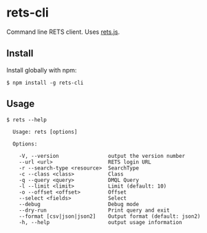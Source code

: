 
# rets-cli

Command line RETS client. Uses [rets.js](https://github.com/retsr/rets.js).

## Install

Install globally with npm:

```
$ npm install -g rets-cli
```

## Usage

```
$ rets --help

  Usage: rets [options]

  Options:

    -V, --version                output the version number
    --url <url>                  RETS login URL
    -r --search-type <resource>  SearchType
    -c --class <class>           Class
    -q --query <query>           DMQL Query
    -l --limit <limit>           Limit (default: 10)
    -o --offset <offset>         Offset
    --select <fields>            Select
    --debug                      Debug mode
    --dry-run                    Print query and exit
    --format [csv|json|json2]    Output format (default: json2)
    -h, --help                   output usage information
```
